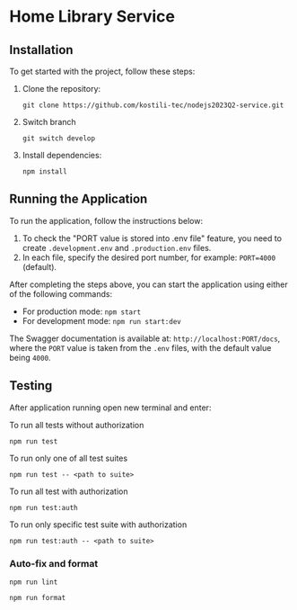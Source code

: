 # Home Library Service

## Installation

To get started with the project, follow these steps:

1. Clone the repository:
   ```
   git clone https://github.com/kostili-tec/nodejs2023Q2-service.git
   ```
2. Switch branch 
   ```
   git switch develop
   ```
3. Install dependencies:
   ```
   npm install
   ```

## Running the Application

To run the application, follow the instructions below:

1. To check the "PORT value is stored into .env file" feature, you need to create `.development.env` and `.production.env` files.
2. In each file, specify the desired port number, for example: `PORT=4000` (default).

After completing the steps above, you can start the application using either of the following commands:
- For production mode: `npm start`
- For development mode: `npm run start:dev`

The Swagger documentation is available at: `http://localhost:PORT/docs`, where the `PORT` value is taken from the `.env` files, with the default value being `4000`.

## Testing

After application running open new terminal and enter:

To run all tests without authorization

```
npm run test
```

To run only one of all test suites

```
npm run test -- <path to suite>
```

To run all test with authorization

```
npm run test:auth
```

To run only specific test suite with authorization

```
npm run test:auth -- <path to suite>
```

### Auto-fix and format

```
npm run lint
```

```
npm run format
```
